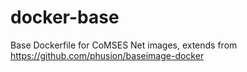 # docker-base
Base Dockerfile for CoMSES Net images, extends from https://github.com/phusion/baseimage-docker
